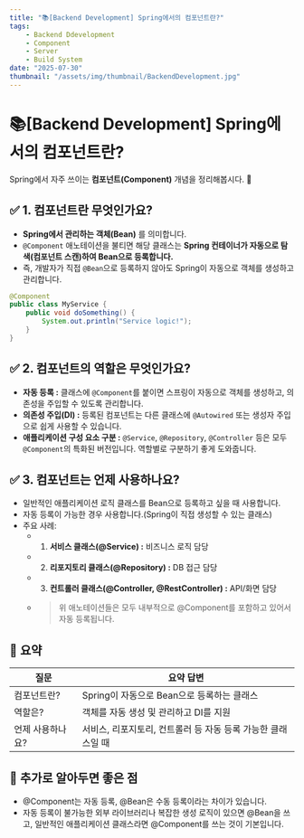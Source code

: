 ```yaml
---
title: "📚[Backend Development] Spring에서의 컴포넌트란?"
tags:
    - Backend Ddevelopment
    - Component
    - Server
    - Build System
date: "2025-07-30"
thumbnail: "/assets/img/thumbnail/BackendDevelopment.jpg"
---
```


# 📚[Backend Development] Spring에서의 컴포넌트란?

Spring에서 자주 쓰이는 **컴포넌트(Component)** 개념을 정리해봅시다. 🎁

## ✅ 1. 컴포넌트란 무엇인가요?
- **Spring에서 관리하는 객체(Bean)** 를 의미합니다.
- `@Component` 애노테이션을 불티면 해당 클래스는 **Spring 컨테이너가 자동으로 탐색(컴포넌트 스캔)하여 Bean으로 등록합니다.**
- 즉, 개발자가 직접 `@Bean`으로 등록하지 않아도 Spring이 자동으로 객체를 생성하고 관리합니다.

```java
@Component
public class MyService {
    public void doSomething() {
        System.out.println("Service logic!");
    }
}
```

## ✅ 2. 컴포넌트의 역할은 무엇인가요?
- **자동 등록 :** 클래스에 `@Component`를 붙이면 스프링이 자동으로 객체를 생성하고, 의존성을 주입할 수 있도록 관리합니다.
- **의존성 주입(DI) :** 등록된 컴포넌트는 다른 클래스에 `@Autowired` 또는 생성자 주입으로 쉽게 사용할 수 있습니다.
- **애플리케이션 구성 요소 구분 :** `@Service`, `@Repository`, `@Controller` 등은 모두 `@Component`의 특화된 버전입니다. 역할별로 구분하기 좋게 도와줍니다.

## ✅ 3. 컴포넌트는 언제 사용하나요?
- 일반적인 애플리케이션 로직 클래스를 Bean으로 등록하고 싶을 때 사용합니다.
- 자동 등록이 가능한 경우 사용합니다.(Spring이 직접 생성할 수 있는 클래스)
- 주요 사례:
    - 1. **서비스 클래스(@Service) :** 비즈니스 로직 담당
    - 2. **리포지토리 클래스(@Repository) :** DB 접근 담당
    - 3. **컨트롤러 클래스(@Controller, @RestController) :** API/화면 담당
    - > 위 애노테이션들은 모두 내부적으로 @Component를 포함하고 있어서 자동 등록됩니다.

## 📌 요약

| 질문 | 요약 답변 |
| -------- | -------- |
| 컴포넌트란? | Spring이 자동으로 Bean으로 등록하는 클래스|
| 역할은? | 객체를 자동 생성 및 관리하고 DI를 지원 |
| 언제 사용하나요? | 서비스, 리포지토리, 컨트롤러 등 자동 등록 가능한 클래스일 때 |

## 🙌 추가로 알아두면 좋은 점
- @Component는 자동 등록, @Bean은 수동 등록이라는 차이가 있습니다.
- 자동 등록이 불가능한 외부 라이브러리나 복잡한 생성 로직이 있으면 @Bean을 쓰고, 일반적인 애플리케이션 클래스라면 @Component를 쓰는 것이 기본입니다.
